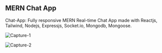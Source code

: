 ## MERN Chat App

Chat-App:  Fully responsive MERN Real-time Chat App made with Reactjs, Tailwind, Nodejs, Expressjs, Socket.io, Mongodb, Mongoose.

![Capture-1](https://github.com/user-attachments/assets/021772ab-047e-4137-81c9-eca3982d7f0b)




![Capture-2](https://github.com/user-attachments/assets/75b826d8-af9f-476d-add4-6032e006a087)
